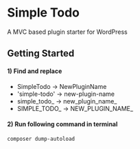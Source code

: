 # Simple Todo
A MVC based plugin starter for WordPress
## Getting Started
#### 1) Find and replace
- SimpleTodo -> NewPluginName
- 'simple-todo' -> new-plugin-name
- simple_todo_ -> new_plugin_name_
- SIMPLE_TODO_ -> NEW_PLUGIN_NAME_

#### 2) Run following command in terminal

```shell
composer dump-autoload
```